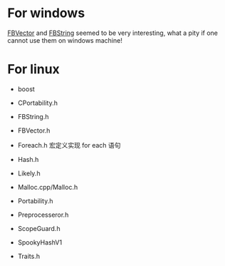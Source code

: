 # For windows
[FBVector](https://github.com/facebook/folly/blob/master/folly/docs/FBVector.md) and
[FBString](https://github.com/facebook/folly/blob/master/folly/docs/FBString.md) seemed
to be very interesting, what a pity if one cannot use them on windows machine!

# For linux
- boost

- CPortability.h

- FBString.h

- FBVector.h

- Foreach.h
	宏定义实现 for each 语句

- Hash.h

- Likely.h
- Malloc.cpp/Malloc.h
- Portability.h
- Preprocesseror.h
- ScopeGuard.h
- SpookyHashV1
- Traits.h


